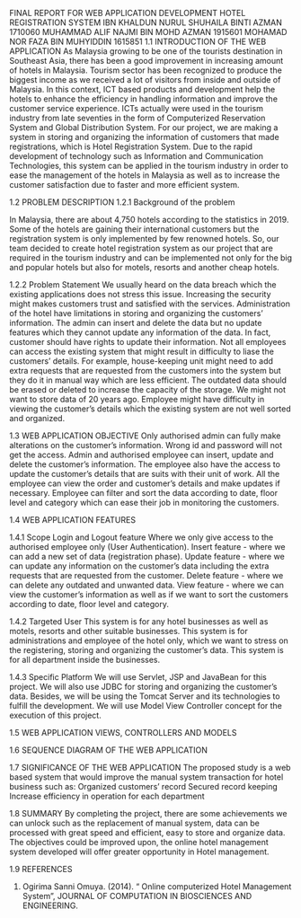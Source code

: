 FINAL REPORT FOR WEB APPLICATION DEVELOPMENT
HOTEL REGISTRATION SYSTEM
IBN KHALDUN
NURUL SHUHAILA BINTI AZMAN 1710060
MUHAMMAD ALIF NAJMI BIN MOHD AZMAN 1915601
MOHAMAD NOR FAZA BIN MUHYIDDIN 1615851
1.1 INTRODUCTION OF THE WEB APPLICATION 
As Malaysia growing to be one of the tourists destination in Southeast Asia, there has been a good improvement in increasing amount of hotels in Malaysia. Tourism sector has been recognized to produce the biggest income as we received a lot of visitors from inside and outside of Malaysia. In this context, ICT based products and development help the hotels to enhance the efficiency in handling information and improve the customer service experience. ICTs actually were used in the tourism industry from late seventies in the form of Computerized Reservation System and Global Distribution System. For our project, we are making a system in storing and organizing the information of customers that made registrations, which is Hotel Registration System. Due to the rapid development of technology such as Information and Communication Technologies, this system can be applied in the tourism industry in order to ease the management of the hotels in Malaysia as well as to increase the customer satisfaction due to faster and more efficient system.

1.2 PROBLEM DESCRIPTION
1.2.1 Background of the problem 

In Malaysia, there are about 4,750 hotels according to the statistics in 2019. Some of the hotels are gaining their international customers but the registration system is only implemented by few renowned hotels. So, our team decided to create hotel registration system as our project that are required in the tourism industry and can be implemented not only for the big and popular hotels but also for motels, resorts and another cheap hotels.

1.2.2 Problem Statement 
We usually heard on the data breach which the existing applications does not stress this issue. Increasing the security might makes customers trust and satisfied with the services. Administration of the hotel have limitations in storing and organizing the customers’ information. The admin can insert and delete the data but no update features which they cannot update any information of the data. In fact, customer should have rights to update their information. Not all employees can access the existing system that might result in difficulty to liase the customers’ details. For example, house-keeping unit might need to add extra requests that are requested from the customers into the system but they do it in manual way which are less efficient. The outdated data should be erased or deleted to increase the capacity of the storage. We might not want to store data of 20 years ago. Employee might have difficulty in viewing the customer’s details which the existing system are not well sorted and organized.

1.3 WEB APPLICATION OBJECTIVE 
Only authorised admin can fully make alterations on the customer’s information. Wrong id and password will not get the access. Admin and authorised employee can insert, update and delete the customer’s information. The employee also have the access to update the customer’s details that are suits with their unit of work. All the employee can view the order and customer’s details and make updates if necessary. Employee can filter and sort the data according to date, floor level and category which can ease their job in monitoring the customers.

1.4 WEB APPLICATION FEATURES

1.4.1 Scope Login and Logout feature 
Where we only give access to the authorised employee only (User Authentication). Insert feature - where we can add a new set of data (registration phase). Update feature - where we can update any information on the customer’s data including the extra requests that are requested from the customer. Delete feature - where we can delete any outdated and unwanted data. View feature - where we can view the customer’s information as well as if we want to sort the customers according to date, floor level and category.

1.4.2 Targeted User 
This system is for any hotel businesses as well as motels, resorts and other suitable businesses. This system is for administrations and employee of the hotel only, which we want to stress on the registering, storing and organizing the customer’s data. This system is for all department inside the businesses.

1.4.3 Specific Platform 
We will use Servlet, JSP and JavaBean for this project. We will also use JDBC for storing and organizing the customer’s data. Besides, we will be using the Tomcat Server and its technologies to fulfill the development. We will use Model View Controller concept for the execution of this project.

1.5 WEB APPLICATION VIEWS, CONTROLLERS AND MODELS
 
1.6 SEQUENCE DIAGRAM OF THE WEB APPLICATION
 

1.7 SIGNIFICANCE OF THE WEB APPLICATION
The proposed study is a web based system that would improve the manual system transaction for hotel business such as: Organized customers’ record Secured record keeping Increase efficiency in operation for each department

1.8 SUMMARY 
By completing the project, there are some achievements we can unlock such as the replacement of manual system, data can be processed with great speed and efficient, easy to store and organize data. The objectives could be improved upon, the online hotel management system developed will offer greater opportunity in Hotel management.

1.9 REFERENCES
1.	Ogirima Sanni Omuya. (2014). “ Online computerized Hotel Management System”, JOURNAL OF COMPUTATION IN BIOSCIENCES AND ENGINEERING.

